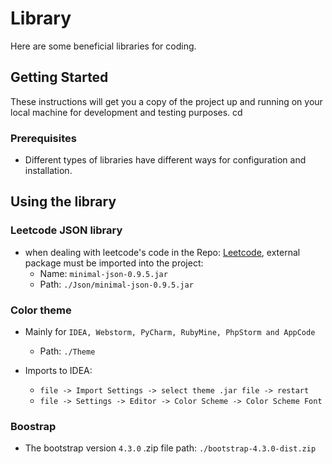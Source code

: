 # Library

Here are some beneficial libraries for coding.

## Getting Started

These instructions will get you a copy of the project up and running on your local machine for development and testing purposes.
cd
### Prerequisites

* Different types of libraries have different ways for configuration and installation.

## Using the library

### Leetcode JSON library

* when dealing with leetcode's code in the Repo: [Leetcode](https://github.com/GuozhiTang/LeetCode), external package must be imported into the project: 
    * Name: `minimal-json-0.9.5.jar`
    * Path: `./Json/minimal-json-0.9.5.jar`

### Color theme 

* Mainly for `IDEA, Webstorm, PyCharm, RubyMine, PhpStorm and AppCode`
  * Path: `./Theme`

* Imports to IDEA:
  * `file -> Import Settings -> select theme .jar file -> restart`
  * `file -> Settings -> Editor -> Color Scheme -> Color Scheme Font`

### Boostrap

* The bootstrap version `4.3.0` .zip file path: `./bootstrap-4.3.0-dist.zip`